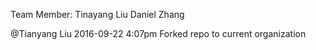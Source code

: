 Team Member: Tinayang Liu
             Daniel Zhang
             
@Tianyang Liu
2016-09-22 4:07pm Forked repo to current organization

